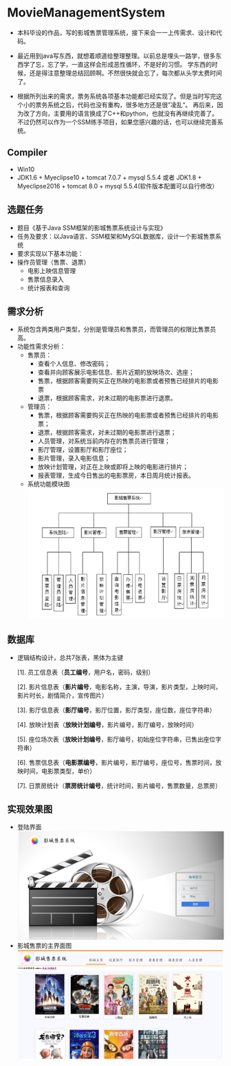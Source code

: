 ﻿#  MovieManagementSystem

- 本科毕设的作品，写的影城售票管理系统，接下来会一一上传需求、设计和代码。

- 最近用到java写东西，就想着顺道给整理整理。以前总是埋头一路学，很多东西学了忘，忘了学，一直这样会形成恶性循环，不是好的习惯。
学东西的时候，还是得注意整理总结回顾啊。不然很快就会忘了，每次都从头学太费时间了。

- 根据所列出来的需求，票务系统各项基本功能都已经实现了。但是当时写完这个小的票务系统之后，代码也没有重构，很多地方还是很”凌乱“。
再后来，因为改了方向，主要用的语言换成了C++和python，也就没有再继续完善了。不过仍然可以作为一个SSM练手项目，如果您感兴趣的话，也可以继续完善系统。

## Compiler
- Win10
- JDK1.6 + Myeclipse10 + tomcat 7.0.7 + mysql 5.5.4 或者 JDK1.8 + Myeclipse2016 + tomcat 8.0 + mysql 5.5.4(软件版本配置可以自行修改）
	
## 选题任务

- 题目《基于Java SSM框架的影城售票系统设计与实现》
- 任务及要求：以Java语言、SSM框架和MySQL数据库，设计一个影城售票系统
- 要求实现以下基本功能：
- 操作员管理（售票、退票）
	- 电影上映信息管理
	- 售票信息录入
	- 统计报表和查询

## 需求分析

- 系统包含两类用户类型，分别是管理员和售票员，而管理员的权限比售票员高。
- 功能性需求分析：
	- 售票员：
		- 查看个人信息、修改密码；
		- 查看并向顾客展示电影信息、影片近期的放映场次、选座；
		- 售票，根据顾客需要购买正在热映的电影票或者预售已经排片的电影票
		- 退票，根据顾客需求，对未过期的电影票进行退票。
	- 管理员：
		- 售票，根据顾客需要购买正在热映的电影票或者预售已经排片的电影票；
		- 退票，根据顾客需求，对未过期的电影票进行退票；
		- 人员管理，对系统当前内存在的售票员进行管理；
		- 影厅管理，设置影厅和影厅座位；
		- 影片管理，录入电影信息；
		- 放映计划管理，对正在上映或即将上映的电影进行排片；
		- 报表管理，生成今日售出的电影票房，本日周月统计报表。
	- 系统功能模块图  
		![系统功能模块图](ShowImages/function.png)

## 数据库
- 逻辑结构设计，总共7张表，黑体为主键

	[1]. 员工信息表（**员工编号**，用户名，密码，级别）

	[2]. 影片信息表（**影片编号**，电影名称，主演，导演，影片类型，上映时间，影片时长，剧情简介，宣传图片）

	[3]. 影厅信息表（**影厅编号**，影厅位置，影厅类型，座位数，座位字符串）

	[4]. 放映计划表（**放映计划编号**，影片编号，影厅编号，放映时间）

	[5]. 座位场次表（**放映计划编号**，影厅编号，初始座位字符串，已售出座位字符串）

	[6]. 售票信息表（**电影票编号**，影片编号，影厅编号，座位号，售票时间，放映时间，电影票类型，单价）

	[7]. 日票房统计（**票房统计编号**，统计时间，影片编号，售票数量，总票房）

## 实现效果图

- 登陆界面
	![登陆界面](ShowImages/login.png)
- 影城售票的主界面图
	![主界面图](ShowImages/mainPage.png)
	<!--
- 选择放映场次界面
	![放映场次](ShowImages/选择放映场次.png)
- 选座界面
	![选座界面](ShowImages/选座.png)
- 影片管理界面
	![影片管理](ShowImages/影片管理.png)
- 放映计划管理界面
	![放映计划管理](ShowImages/放映计划管理.png)
- 修改放映计划界面
	![修改放映计划](ShowImages/修改放映计划.png)
- 影片管理界面
	![影片管理](ShowImages/影片信息管理.png)
- 修改影片信息界面
	！[影片管理](ShowImages/影片管理.png)
	![修改影片信息界面](ShowImages/修改信息.png)
- 影厅管理界面
	![影厅管理](ShowImages/影厅管理.png)
- 影厅排座界面
	![影厅排座](ShowImages/影厅排座.png)
- 新增影厅界面
	![新增影厅](ShowImages/新增影厅.png)
- 票务管理界面
	![票务管理](ShowImages/票务管理.png)
- 报表管理界面
	![报表管理](ShowImages/报表管理.png)
- 人员管理界面
	![人员管理](ShowImages/人员管理.png)
- 修改密码界面
	！[修改密码](ShowImages/修改密码.png)

-->